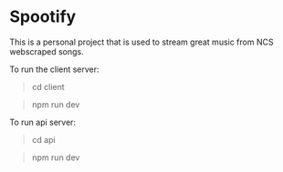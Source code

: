 # Spootify
This is a personal project that is used to stream great music from NCS webscraped songs.

To run the client server:
> cd client

> npm run dev

To run api server:
> cd api

> npm run dev

